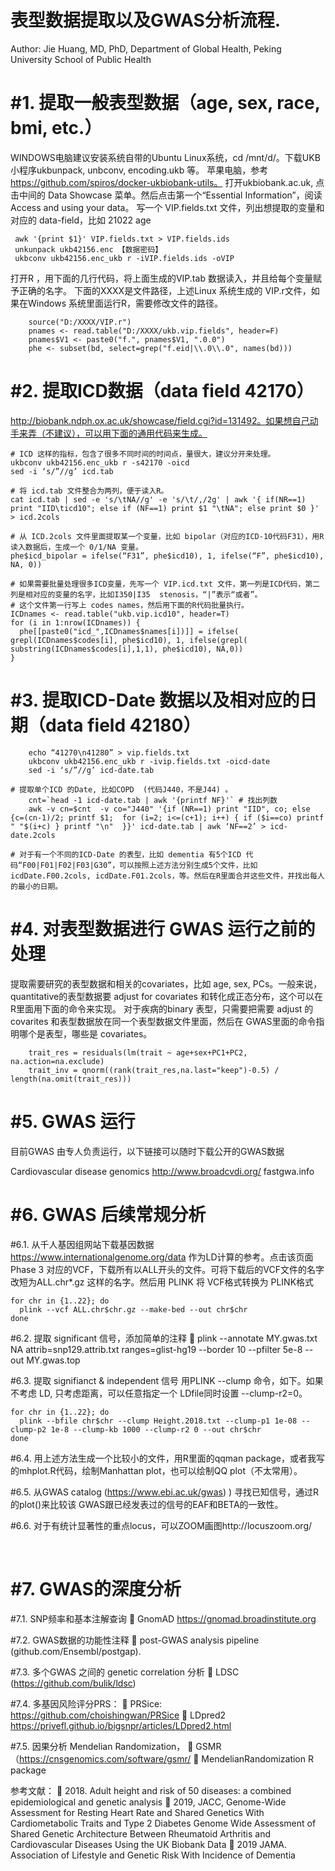 # 表型数据提取以及GWAS分析流程. 

Author: Jie Huang, MD, PhD, Department of Global Health, Peking University School of Public Health



# #1.  提取一般表型数据（age, sex, race, bmi, etc.）

WINDOWS电脑建议安装系统自带的Ubuntu Linux系统，cd /mnt/d/。下载UKB小程序ukbunpack, unbconv, encoding.ukb 等。
苹果电脑，参考 https://github.com/spiros/docker-ukbiobank-utils。
打开ukbiobank.ac.uk, 点击中间的 Data Showcase 菜单。然后点击第一个“Essential Information”，阅读 Access and using your data。
写一个 VIP.fields.txt 文件，列出想提取的变量和对应的 data-field，比如 21022 age

```
 awk '{print $1}' VIP.fields.txt > VIP.fields.ids
 unkunpack ukb42156.enc 【数据密码】
 ukbconv ukb42156.enc_ukb r -iVIP.fields.ids -oVIP
```

打开R ，用下面的几行代码，将上面生成的VIP.tab 数据读入，并且给每个变量赋予正确的名字。
下面的XXXX是文件路径，上述Linux 系统生成的 VIP.r文件，如果在Windows 系统里面运行R，需要修改文件的路径。

```
	source("D:/XXXX/VIP.r")
	pnames <- read.table("D:/XXXX/ukb.vip.fields", header=F)
	pnames$V1 <- paste0("f.", pnames$V1, ".0.0")
	phe <- subset(bd, select=grep("f.eid|\\.0\\.0", names(bd)))

```


# #2. 提取ICD数据（data field 42170）

http://biobank.ndph.ox.ac.uk/showcase/field.cgi?id=131492。如果想自己动手来弄（不建议），可以用下面的通用代码来生成。

```
# ICD 这样的指标，包含了很多不同时间的时间点，量很大，建议分开来处理。
ukbconv ukb42156.enc_ukb r -s42170 -oicd
sed -i ‘s/”//g’ icd.tab

# 将 icd.tab 文件整合为两列，便于读入R。
cat icd.tab | sed -e 's/\tNA//g' -e 's/\t/,/2g' | awk '{ if(NR==1) print "IID\ticd10"; else if (NF==1) print $1 "\tNA"; else print $0 }' > icd.2cols

# 从 ICD.2cols 文件里面提取某一个变量，比如 bipolar（对应的ICD-10代码F31），用R读入数据后，生成一个 0/1/NA 变量。
phe$icd_bipolar = ifelse(“F31”, phe$icd10), 1, ifelse(“F”, phe$icd10), NA, 0))

# 如果需要批量处理很多ICD变量，先写一个 VIP.icd.txt 文件，第一列是ICD代码，第二列是相对应的变量的名字，比如I350|I35  stenosis，“|”表示“或者”。
# 这个文件第一行写上 codes names，然后用下面的R代码批量执行。
ICDnames <- read.table("ukb.vip.icd10", header=T)
for (i in 1:nrow(ICDnames)) { 
  phe[[paste0("icd_",ICDnames$names[i])]] = ifelse( grepl(ICDnames$codes[i], phe$icd10), 1, ifelse(grepl( substring(ICDnames$codes[i],1,1), phe$icd10), NA,0)) 
}

```


# #3. 提取ICD-Date 数据以及相对应的日期（data field 42180）


```
	echo “41270\n41280” > vip.fields.txt
	ukbconv ukb42156.enc_ukb r -ivip.fields.txt -oicd-date
	sed -i ‘s/”//g’ icd-date.tab

# 提取单个ICD 的Date, 比如COPD  (代码J440，不是J44) 。
	cnt=`head -1 icd-date.tab | awk '{printf NF}'` # 找出列数
	awk -v cn=$cnt  -v co="J440" '{if (NR==1) print "IID", co; else {c=(cn-1)/2; printf $1;  for (i=2; i<=(c+1); i++) { if ($i==co) printf " "$(i+c) } printf "\n"  }}' icd-date.tab | awk ‘NF==2’ > icd-date.2cols

# 对于有一个不同的ICD-Date 的表型，比如 dementia 有5个ICD 代码“F00|F01|F02|F03|G30”，可以按照上述方法分别生成5个文件，比如 icdDate.F00.2cols, icdDate.F01.2cols，等。然后在R里面合并这些文件，并找出每人的最小的日期。  

```


# #4. 对表型数据进行 GWAS 运行之前的处理

提取需要研究的表型数据和相关的covariates，比如 age, sex, PCs。一般来说，quantitative的表型数据要 adjust for covariates 和转化成正态分布，这个可以在R里面用下面的命令来实现。
对于疾病的binary 表型，只需要把需要 adjust 的covarites 和表型数据放在同一个表型数据文件里面，然后在 GWAS里面的命令指明哪个是表型，哪些是 covariates。

```
	trait_res = residuals(lm(trait ~ age+sex+PC1+PC2, na.action=na.exclude)
	trait_inv = qnorm((rank(trait_res,na.last="keep")-0.5) / length(na.omit(trait_res)))
```


# #5. GWAS 运行
目前GWAS 由专人负责运行，以下链接可以随时下载公开的GWAS数据

Cardiovascular disease genomics http://www.broadcvdi.org/
fastgwa.info


# #6. GWAS 后续常规分析 


#6.1. 从千人基因组网站下载基因数据 https://www.internationalgenome.org/data 作为LD计算的参考。点击该页面 Phase 3 对应的VCF，下载所有以ALL开头的文件。可将下载后的VCF文件的名字改短为ALL.chr*.gz 这样的名字。然后用 PLINK 将 VCF格式转换为 PLINK格式 

```
for chr in {1..22}; do
  plink --vcf ALL.chr$chr.gz --make-bed --out chr$chr
done  
```


#6.2. 提取 significant 信号，添加简单的注释
	plink --annotate MY.gwas.txt NA attrib=snp129.attrib.txt ranges=glist-hg19 --border 10 --pfilter 5e-8 --out MY.gwas.top


#6.3. 提取 signifianct & independent 信号
用PLINK --clump 命令，如下。如果不考虑 LD, 只考虑距离，可以任意指定一个 LDfile同时设置  --clump-r2=0。

```
for chr in {1..22}; do
  plink --bfile chr$chr --clump Height.2018.txt --clump-p1 1e-08 --clump-p2 1e-8 --clump-kb 1000 --clump-r2 0 --out chr$chr
done  
```

#6.4. 用上述方法生成一个比较小的文件，用R里面的qqman package，或者我写的mhplot.R代码，绘制Manhattan plot，也可以绘制QQ plot（不太常用）。


#6.5. 从GWAS catalog (https://www.ebi.ac.uk/gwas) ) 寻找已知信号，通过R 的plot()来比较该 GWAS跟已经发表过的信号的EAF和BETA的一致性。


#6.6. 对于有统计显著性的重点locus，可以ZOOM画图http://locuszoom.org/


 
# #7. GWAS的深度分析 


#7.1.	SNP频率和基本注解查询
	GnomAD https://gnomad.broadinstitute.org

#7.2.	GWAS数据的功能性注释
 post-GWAS analysis pipeline (github.com/Ensembl/postgap).

#7.3.	多个GWAS 之间的 genetic correlation 分析
	LDSC (https://github.com/bulik/ldsc)

#7.4.	多基因风险评分PRS：
	PRSice: https://github.com/choishingwan/PRSice
	LDpred2 https://privefl.github.io/bigsnpr/articles/LDpred2.html

#7.5.	因果分析 Mendelian Randomization，
	GSMR （https://cnsgenomics.com/software/gsmr/
	MendelianRandomization R package



参考文献：
	2018. Adult height and risk of 50 diseases: a combined epidemiological and genetic analysis
	2019, JACC, Genome-Wide Assessment for Resting Heart Rate and Shared Genetics With Cardiometabolic Traits and Type 2 Diabetes
Genome Wide Assessment of Shared Genetic Architecture Between Rheumatoid Arthritis and Cardiovascular Diseases Using the UK Biobank Data 
	2019 JAMA. Association of Lifestyle and Genetic Risk With Incidence of Dementia

